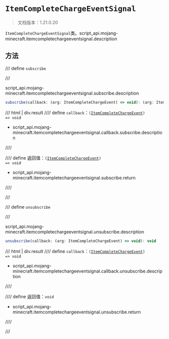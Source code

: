 # `ItemCompleteChargeEventSignal`

> 文档版本：1.21.0.20

`ItemCompleteChargeEventSignal`类。script_api.mojang-minecraft.itemcompletechargeeventsignal.description

## 方法

/// define
`subscribe`


///

script_api.mojang-minecraft.itemcompletechargeeventsignal.subscribe.description

```js
subscribe(callback: (arg: ItemCompleteChargeEvent) => void): (arg: ItemCompleteChargeEvent) => void
```

/// html | div.result
//// define
`callback`：<code>(<a href="../itemcompletechargeevent/">ItemCompleteChargeEvent</a>) =&gt; void</code>

- script_api.mojang-minecraft.itemcompletechargeeventsignal.callback.subscribe.description


////

//// define
返回值：<code>(<a href="../itemcompletechargeevent/">ItemCompleteChargeEvent</a>) =&gt; void</code>

- script_api.mojang-minecraft.itemcompletechargeeventsignal.subscribe.return


////

///


/// define
`unsubscribe`


///

script_api.mojang-minecraft.itemcompletechargeeventsignal.unsubscribe.description

```js
unsubscribe(callback: (arg: ItemCompleteChargeEvent) => void): void
```

/// html | div.result
//// define
`callback`：<code>(<a href="../itemcompletechargeevent/">ItemCompleteChargeEvent</a>) =&gt; void</code>

- script_api.mojang-minecraft.itemcompletechargeeventsignal.callback.unsubscribe.description


////

//// define
返回值：`void`

- script_api.mojang-minecraft.itemcompletechargeeventsignal.unsubscribe.return


////

///

